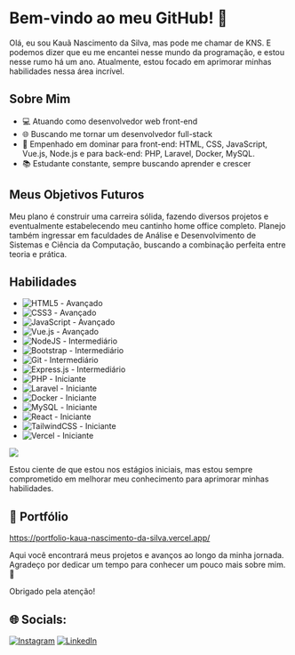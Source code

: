 # Bem-vindo ao meu GitHub! 👋

Olá, eu sou Kauã Nascimento da Silva, mas pode me chamar de KNS. E podemos dizer que eu me encantei nesse mundo da programação, e estou nesse rumo há um ano. Atualmente, estou focado em aprimorar minhas habilidades nessa área incrível.

## Sobre Mim

- 💻 Atuando como desenvolvedor web front-end
- 🌐 Buscando me tornar um desenvolvedor full-stack
- 🚀 Empenhado em dominar para front-end: HTML, CSS, JavaScript, Vue.js, Node.js e para back-end: PHP, Laravel, Docker, MySQL.
- 📚 Estudante constante, sempre buscando aprender e crescer

## Meus Objetivos Futuros

Meu plano é construir uma carreira sólida, fazendo diversos projetos e eventualmente estabelecendo meu cantinho home office completo. Planejo também ingressar em faculdades de Análise e Desenvolvimento de Sistemas e Ciência da Computação, buscando a combinação perfeita entre teoria e prática.

## Habilidades

- ![HTML5](https://img.shields.io/badge/html5-%23E34F26.svg?style=for-the-badge&logo=html5&logoColor=white) - Avançado
- ![CSS3](https://img.shields.io/badge/css3-%231572B6.svg?style=for-the-badge&logo=css3&logoColor=white) - Avançado
- ![JavaScript](https://img.shields.io/badge/javascript-%23323330.svg?style=for-the-badge&logo=javascript&logoColor=%23F7DF1E) - Avançado
- ![Vue.js](https://img.shields.io/badge/vue.js-%2335495e.svg?style=for-the-badge&logo=vuedotjs&logoColor=%234FC08D) - Avançado
- ![NodeJS](https://img.shields.io/badge/node.js-6DA55F?style=for-the-badge&logo=node.js&logoColor=white) - Intermediário
- ![Bootstrap](https://img.shields.io/badge/bootstrap-%238511FA.svg?style=for-the-badge&logo=bootstrap&logoColor=white) - Intermediário
- ![Git](https://img.shields.io/badge/git-%23F05033.svg?style=for-the-badge&logo=git&logoColor=white) - Intermediário
- ![Express.js](https://img.shields.io/badge/express.js-%23404d59.svg?style=for-the-badge&logo=express&logoColor=%2361DAFB) - Intermediário
- ![PHP](https://img.shields.io/badge/php-%23777BB4.svg?style=for-the-badge&logo=php&logoColor=white) - Iniciante
- ![Laravel](https://img.shields.io/badge/laravel-%23FF2D20.svg?style=for-the-badge&logo=laravel&logoColor=white) - Iniciante
- ![Docker](https://img.shields.io/badge/docker-%230db7ed.svg?style=for-the-badge&logo=docker&logoColor=white) - Iniciante
- ![MySQL](https://img.shields.io/badge/mysql-4479A1.svg?style=for-the-badge&logo=mysql&logoColor=white) - Iniciante
- ![React](https://img.shields.io/badge/react-%2320232a.svg?style=for-the-badge&logo=react&logoColor=%2361DAFB) - Iniciante
- ![TailwindCSS](https://img.shields.io/badge/tailwindcss-%2338B2AC.svg?style=for-the-badge&logo=tailwind-css&logoColor=white) - Iniciante
- ![Vercel](https://img.shields.io/badge/vercel-%23000000.svg?style=for-the-badge&logo=vercel&logoColor=white) - Iniciante

![](https://github-readme-stats.vercel.app/api/top-langs/?username=knsxl&theme=dark&hide_border=false&include_all_commits=false&count_private=false&layout=compact)

Estou ciente de que estou nos estágios iniciais, mas estou sempre comprometido em melhorar meu conhecimento para aprimorar minhas habilidades.

## 👤 Portfólio

https://portfolio-kaua-nascimento-da-silva.vercel.app/

Aqui você encontrará meus projetos e avanços ao longo da minha jornada. Agradeço por dedicar um tempo para conhecer um pouco mais sobre mim. 🚀

Obrigado pela atenção!

## 🌐 Socials:
[![Instagram](https://img.shields.io/badge/Instagram-%23E4405F.svg?logo=Instagram&logoColor=white)](https://instagram.com/kns.zx)
[![LinkedIn](https://img.shields.io/badge/LinkedIn-%230077B5.svg?logo=linkedin&logoColor=white)](https://www.linkedin.com/in/kauã-nascimento-da-silva)
